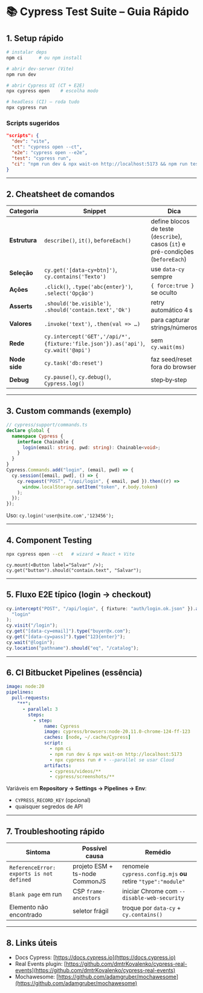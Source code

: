 # 📚 Cypress Test Suite – Guia Rápido

## 1. Setup rápido

```bash
# instalar deps
npm ci      # ou npm install

# abrir dev‑server (Vite)
npm run dev

# abrir Cypress UI (CT + E2E)
npx cypress open    # escolha modo

# headless (CI) – roda tudo
npx cypress run
```

### Scripts sugeridos

```json
"scripts": {
  "dev": "vite",
  "ct": "cypress open --ct",
  "e2e": "cypress open --e2e",
  "test": "cypress run",
  "ci": "npm run dev & npx wait-on http://localhost:5173 && npm run test"
}
```

---

## 2. Cheatsheet de comandos

| Categoria     | Snippet                                                                            | Dica                                                   |
| ------------- | ---------------------------------------------------------------------------------- | ------------------------------------------------------ |
| **Estrutura** | `describe()`, `it()`, `beforeEach()`                                               | define blocos de teste (`describe`), casos (`it`) e pré-condições (`beforeEach`) |
| **Seleção**   | `cy.get('[data-cy=btn]')`, `cy.contains('Texto')`                                  | use `data-cy` sempre                                   |
| **Ações**     | `.click()`, `.type('abc{enter}')`, `.select('Opção')`                              | `{ force:true }` se oculto                            |
| **Asserts**   | `.should('be.visible')`, `.should('contain.text','Ok')`                            | retry automático 4 s                                   |
| **Valores**   | `.invoke('text')`, `.then(val => …)`                                               | para capturar strings/números                          |
| **Rede**      | `cy.intercept('GET','/api/*', {fixture:'file.json'}).as('api')`, `cy.wait('@api')` | sem `cy.wait(ms)`                                      |
| **Node side** | `cy.task('db:reset')`                                                              | faz seed/reset fora do browser                         |
| **Debug**     | `cy.pause()`, `cy.debug()`, `Cypress.log()`                                        | step‑by‑step                                           |

---

## 3. Custom commands (exemplo)

```ts
// cypress/support/commands.ts
declare global {
  namespace Cypress {
    interface Chainable {
      login(email: string, pwd: string): Chainable<void>;
    }
  }
}
Cypress.Commands.add("login", (email, pwd) => {
  cy.session([email, pwd], () => {
    cy.request("POST", "/api/login", { email, pwd }).then((r) =>
      window.localStorage.setItem("token", r.body.token)
    );
  });
});
```

Uso: `cy.login('user@site.com','123456');`

---

## 4. Component Testing

```bash
npx cypress open --ct   # wizard ➜ React + Vite
```

```tsx
cy.mount(<Button label="Salvar" />);
cy.get("button").should("contain.text", "Salvar");
```

---

## 5. Fluxo E2E típico (login → checkout)

```ts
cy.intercept("POST", "/api/login", { fixture: "auth/login.ok.json" }).as(
  "login"
);
cy.visit("/login");
cy.get("[data-cy=email]").type("buyer@x.com");
cy.get("[data-cy=pass]").type("123{enter}");
cy.wait("@login");
cy.location("pathname").should("eq", "/catalog");
```

---

## 6. CI Bitbucket Pipelines (essência)

```yaml
image: node:20
pipelines:
  pull-requests:
    "**":
      - parallel: 3
        steps:
          - step:
              name: Cypress
              image: cypress/browsers:node-20.11.0-chrome-124-ff-123
              caches: [node, ~/.cache/Cypress]
              script:
                - npm ci
                - npm run dev & npx wait-on http://localhost:5173
                - npx cypress run # + --parallel se usar Cloud
              artifacts:
                - cypress/videos/**
                - cypress/screenshots/**
```

Variáveis em **Repository → Settings → Pipelines → Env**:

- `CYPRESS_RECORD_KEY` (opcional)
- quaisquer segredos de API

---

## 7. Troubleshooting rápido

| Sintoma                                  | Possível causa                 | Remédio                                                       |
| ---------------------------------------- | ------------------------------ | ------------------------------------------------------------- |
| `ReferenceError: exports is not defined` | projeto ESM + ts-node CommonJS | renomeie `cypress.config.mjs` **ou** retire `"type":"module"` |
| `Blank page` em run                      | CSP `frame-ancestors`          | iniciar Chrome com `--disable-web-security`                   |
| Elemento não encontrado                  | seletor frágil                 | troque por `data-cy` + `cy.contains()`                        |

---

## 8. Links úteis

- Docs Cypress: [https://docs.cypress.io](https://docs.cypress.io)
- Real Events plugin: [https://github.com/dmtrKovalenko/cypress-real-events](https://github.com/dmtrKovalenko/cypress-real-events)
- Mochawesome: [https://github.com/adamgruber/mochawesome](https://github.com/adamgruber/mochawesome)
